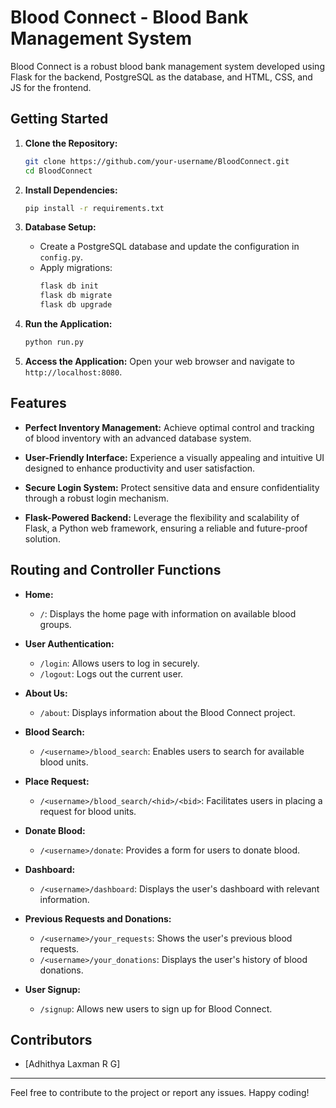 # Blood Connect - Blood Bank Management System

Blood Connect is a robust blood bank management system developed using Flask for the backend, PostgreSQL as the database, and HTML, CSS, and JS for the frontend.

## Getting Started

1. **Clone the Repository:**
   ```bash
   git clone https://github.com/your-username/BloodConnect.git
   cd BloodConnect
   ```

2. **Install Dependencies:**
   ```bash
   pip install -r requirements.txt
   ```

3. **Database Setup:**
   - Create a PostgreSQL database and update the configuration in `config.py`.
   - Apply migrations:
     ```bash
     flask db init
     flask db migrate
     flask db upgrade
     ```

4. **Run the Application:**
   ```bash
   python run.py
   ```

5. **Access the Application:**
   Open your web browser and navigate to `http://localhost:8080`.

## Features

- **Perfect Inventory Management:**
  Achieve optimal control and tracking of blood inventory with an advanced database system.

- **User-Friendly Interface:**
  Experience a visually appealing and intuitive UI designed to enhance productivity and user satisfaction.

- **Secure Login System:**
  Protect sensitive data and ensure confidentiality through a robust login mechanism.

- **Flask-Powered Backend:**
  Leverage the flexibility and scalability of Flask, a Python web framework, ensuring a reliable and future-proof solution.

## Routing and Controller Functions

- **Home:**
  - `/`: Displays the home page with information on available blood groups.

- **User Authentication:**
  - `/login`: Allows users to log in securely.
  - `/logout`: Logs out the current user.

- **About Us:**
  - `/about`: Displays information about the Blood Connect project.

- **Blood Search:**
  - `/<username>/blood_search`: Enables users to search for available blood units.

- **Place Request:**
  - `/<username>/blood_search/<hid>/<bid>`: Facilitates users in placing a request for blood units.

- **Donate Blood:**
  - `/<username>/donate`: Provides a form for users to donate blood.

- **Dashboard:**
  - `/<username>/dashboard`: Displays the user's dashboard with relevant information.

- **Previous Requests and Donations:**
  - `/<username>/your_requests`: Shows the user's previous blood requests.
  - `/<username>/your_donations`: Displays the user's history of blood donations.

- **User Signup:**
  - `/signup`: Allows new users to sign up for Blood Connect.

## Contributors

- [Adhithya Laxman R G]


---

Feel free to contribute to the project or report any issues. Happy coding!
